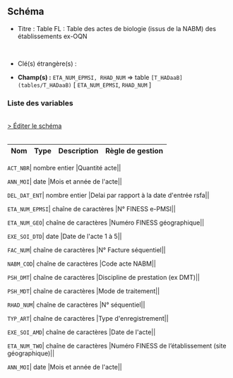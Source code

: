 ## Schéma


- Titre : Table FL : Table des actes de biologie (issus de la NABM) des établissements ex-OQN
<br />



- Clé(s) étrangère(s) : <br />

- **Champ(s) :** `ETA_NUM_EPMSI, RHAD_NUM`
  => table `[T_HADaaB](tables/T_HADaaB)` [ `ETA_NUM_EPMSI`, `RHAD_NUM` ]<br />

 
### Liste des variables
<br />
<div>
    <a href="https://gitlab.com/healthdatahub/applications-du-hdh/schema-snds/-/tree/master/schemas/PMSI HAD/T_HADaaFL.json"
       target="_blank" rel="noopener noreferrer">> Éditer le schéma</a>
</div>
<br />

Nom | Type | Description | Règle de gestion
-|-|-|-



`ACT_NBR`| nombre entier |Quantité acte||

`ANN_MOI`| date |Mois et année de l'acte||

`DEL_DAT_ENT`| nombre entier |Delai par rapport à la date d'entrée rsfa||

`ETA_NUM_EPMSI`| chaîne de caractères |N° FINESS e-PMSI||

`ETA_NUM_GEO`| chaîne de caractères |Numéro FINESS  géographique||

`EXE_SOI_DTD`| date |Date de l'acte 1 à 5||

`FAC_NUM`| chaîne de caractères |N° Facture séquentiel||

`NABM_COD`| chaîne de caractères |Code acte NABM||

`PSH_DMT`| chaîne de caractères |Discipline de prestation (ex DMT)||

`PSH_MDT`| chaîne de caractères |Mode de traitement||

`RHAD_NUM`| chaîne de caractères |N° séquentiel||

`TYP_ART`| chaîne de caractères |Type d'enregistrement||

`EXE_SOI_AMD`| chaîne de caractères |Date de l'acte||

`ETA_NUM_TWO`| chaîne de caractères |Numéro FINESS de l’établissement (site géographique)||

`ANN_MOI`| date |Mois et année de l'acte||
